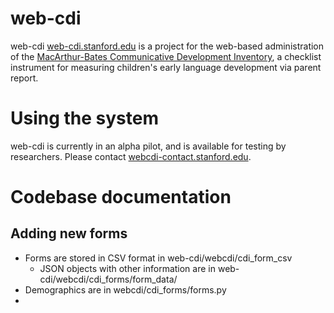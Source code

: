 # web-cdi

web-cdi [web-cdi.stanford.edu](http://web-cdi.stanford.edu) is a project for the web-based administration of the [MacArthur-Bates Communicative Development Inventory](mb-cdi.stanford.edu), a checklist instrument for measuring children's early language development via parent report.

# Using the system

web-cdi is currently in an alpha pilot, and is available for testing by researchers. Please contact [webcdi-contact.stanford.edu](mailto://webcdi-contact@stanford.edu).  

# Codebase documentation

## Adding new forms

+ Forms are stored in CSV format in web-cdi/webcdi/cdi_form_csv
  + JSON objects with other information are in web-cdi/webcdi/cdi_forms/form_data/
+ Demographics are in webcdi/cdi_forms/forms.py
+
##
